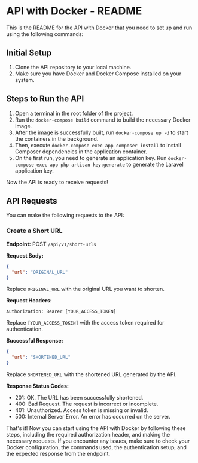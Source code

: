 # API with Docker - README

This is the README for the API with Docker that you need to set up and run using the following commands:

## Initial Setup

1. Clone the API repository to your local machine.
2. Make sure you have Docker and Docker Compose installed on your system.

## Steps to Run the API

1. Open a terminal in the root folder of the project.
2. Run the `docker-compose build` command to build the necessary Docker image.
3. After the image is successfully built, run `docker-compose up -d` to start the containers in the background.
4. Then, execute `docker-compose exec app composer install` to install Composer dependencies in the application container.
5. On the first run, you need to generate an application key. Run `docker-compose exec app php artisan key:generate` to generate the Laravel application key.

Now the API is ready to receive requests!

## API Requests

You can make the following requests to the API:

### Create a Short URL

**Endpoint:** POST `/api/v1/short-urls`

**Request Body:**
```json
{
  "url": "ORIGINAL_URL"
}
```

Replace `ORIGINAL_URL` with the original URL you want to shorten.

**Request Headers:**
```
Authorization: Bearer [YOUR_ACCESS_TOKEN]
```

Replace `[YOUR_ACCESS_TOKEN]` with the access token required for authentication.

**Successful Response:**
```json
{
  "url": "SHORTENED_URL"
}
```

Replace `SHORTENED_URL` with the shortened URL generated by the API.

**Response Status Codes:**
- 201: OK. The URL has been successfully shortened.
- 400: Bad Request. The request is incorrect or incomplete.
- 401: Unauthorized. Access token is missing or invalid.
- 500: Internal Server Error. An error has occurred on the server.

That's it! Now you can start using the API with Docker by following these steps, including the required authorization header, and making the necessary requests. If you encounter any issues, make sure to check your Docker configuration, the commands used, the authentication setup, and the expected response from the endpoint.